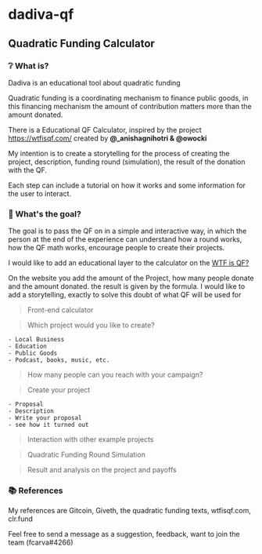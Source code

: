 # dadiva-qf

## Quadratic Funding Calculator

### ❔ What is?

Dadiva is an educational tool about quadratic funding

Quadratic funding is a coordinating mechanism to finance public goods, in this financing mechanism the amount of contribution matters more than the amount donated.

There is a Educational QF Calculator, inspired by the project https://wtfisqf.com/ created by **@_anishagnihotri & @owocki**
 
My intention is to create a storytelling for the process of creating the project, description, funding round (simulation), the result of the donation with the QF. 

Each step can include a tutorial on how it works and some information for the user to interact.

### 🎯 What's the goal?

The goal is to pass the QF on in a simple and interactive way, in which the person at the end of the experience can understand how a round works, how the QF math works, encourage people to create their projects. 

I would like to add an educational layer to the calculator on the [WTF is QF?](https://wtfisqf.com/)

On the website you add the amount of the Project, how many people donate and the amount donated. the result is given by the formula. I would like to add a storytelling, exactly to solve this doubt of what QF will be used for

> Front-end calculator

> Which project would you like to create?

    - Local Business
    - Education
    - Public Goods
    - Podcast, books, music, etc.

> How many people can you reach with your campaign?

> Create your project

    - Proposal
    - Description
    - Write your proposal
    - see how it turned out

> Interaction with other example projects

> Quadratic Funding Round Simulation

> Result and analysis on the project and payoffs

### 📚 References

My references are Gitcoin, Giveth, the quadratic funding texts,  wtfisqf.com, clr.fund

Feel free to send a message as a suggestion, feedback, want to join the team (fcarva#4266)
